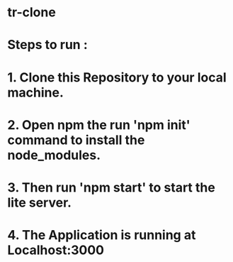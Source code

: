 # tr-clone
# Steps to run :
# 1. Clone this Repository to your local machine.
# 2. Open npm the run 'npm init' command to install the node_modules.
# 3. Then run 'npm start' to start the lite server.
# 4. The Application is running at Localhost:3000
